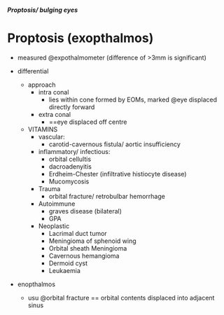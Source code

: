 ##### Proptosis/ bulging eyes

# Proptosis (exopthalmos)
- measured @expothalmometer (difference of >3mm is significant)
- differential
    + approach
        * intra conal
            - lies within cone formed by EOMs, marked @eye displaced directly forward
        * extra conal
            - ==eye displaced off centre
    + VITAMINS
        * vascular: 
            - carotid-cavernous fistula/ aortic insufficiency
        * inflammatory/ infectious: 
            - orbital cellultis
            - dacroadenyitis
            - Erdheim-Chester (infiltrative histiocyte disease)
            - Mucomycosis
        * Trauma
            - orbital fracture/ retrobulbar hemorrhage
        * Autoimmune
            - graves disease (bilateral)
            - GPA
        * Neoplastic
            - Lacrimal duct tumor
            - Meningioma of sphenoid wing
            - Orbital sheath Meningioma
            - Cavernous hemangioma
            - Dermoid cyst
            - Leukaemia


- enopthalmos
    + usu @orbital fracture == orbital contents displaced into adjacent sinus




